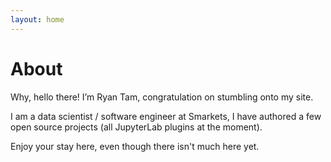 ```yaml
---
layout: home
---
```

# About

Why, hello there! I’m Ryan Tam, congratulation on stumbling onto my site.

I am a data scientist / software engineer at Smarkets, I have authored a few open source projects (all JupyterLab plugins at the moment).

Enjoy your stay here, even though there isn't much here yet.
